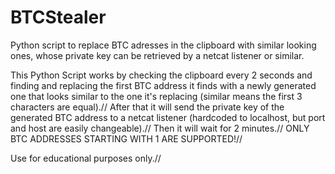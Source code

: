 # BTCStealer
Python script to replace BTC adresses in the clipboard with similar looking ones, whose private key can be retrieved by a netcat listener or similar.

This Python Script works by checking the clipboard every 2 seconds and finding and replacing the first BTC address it finds with a newly generated one that looks similar to the one it's replacing (similar means the first 3 characters are equal).//
After that it will send the private key of the generated BTC address to a netcat listener (hardcoded to localhost, but port and host are easily changeable).//
Then it will wait for 2 minutes.//
ONLY BTC ADDRESSES STARTING WITH 1 ARE SUPPORTED!//

Use for educational purposes only.//
